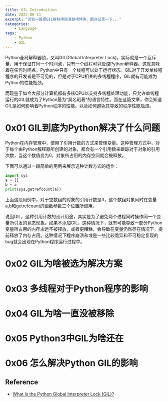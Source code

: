 ```yaml
---
title: GIL Introduction
date: 2022-06-11
excerpt: "读到一篇把GIL解释得很清楚得博客，翻译记录一下..."
categories:
    - Language
tags:
    - Python
    - GIL
---
```



Python全局解释器锁，又叫GIL(Global Interpreter Lock)，实际就是一个互斥量，用于保证在同一个时间点，只有一个线程可以管控Python解释器。这就意味着在任何时间点，Python中只有一个线程可以处于运行状态。GIL对于开发单线程程序的开发者是不可见的，但是对于CPU相关的多线程程序，GIL就有可能成为Python的性能瓶颈。

而现鉴于如今大部分计算机都有多核CPU以支持多线程处理功能，只允许单线程运行的GIL就成为了Python最为“臭名昭著”的语言特性。而在这篇文章，你会知道GIL是如何影响着Python程序的性能，以及如何避免其导致的程序性能瓶颈。

# 0x01 GIL到底为Python解决了什么问题

Python在内存管理中，使用了引用计数的方式来管理变量。这种管理方式中，对于每个由Python解释器所创建的对象，都会有一个引用数来跟踪对于对象的引用次数，当这个数值变为0，对象所占用的内存空间就会被释放。

下面可以通过一段简单的用例来展示这种计数方式的运作：

```python
import sys
a = []
b = a
print(sys.getrefcount(a))
```

上面这段用例中，对于空数组的对象的引用计数是3，这个数组对象同时在变量a,b和getrefcount的函数参数三个位置所调用。

说回GIL，这种引用计数的设计用途，其实是为了避免两个进程同时操作同一个变量所引发的竞态现象。如果不添加GIL，这种情况下，就有可能导致一部分Python变量所占用的内存永远不被释放，或者更糟糕，会导致在变量仍然存在情况下，提前释放了内存占用。这种情况下程序崩溃和或是一些比较诡异和不可稳定复现的bug就会出现在Python程序运行过程中。

# 0x02 GIL为啥被选为解决方案

# 0x03 多线程对于Python程序的影响

# 0x04 GIL为啥一直没被移除

# 0x05 Python3中GIL为啥还在

# 0x06 怎么解决Python GIL的影响

## Reference

- [What Is the Python Global Interpreter Lock (GIL)?](https://realpython.com/python-gil/#the-impact-on-multi-threaded-python-programs)